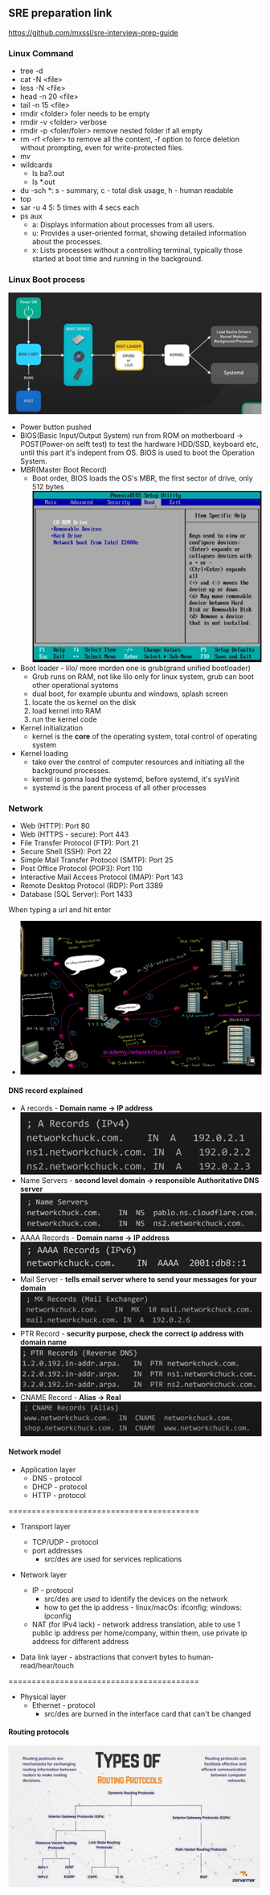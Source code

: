 ## SRE preparation link
https://github.com/mxssl/sre-interview-prep-guide


### Linux Command

* tree -d
* cat -N \<file>
* less -N \<file>
* head -n 20 \<file>
* tail -n 15 \<file>
* rmdir \<folder> foler needs to be empty
* rmdir -v \<folder> verbose
* rmdir -p \<foler/foler> remove nested folder if all empty
* rm -rf \<foler> to remove all the content, -f option to force deletion without prompting, even for write-protected files.
* mv
* wildcards
    * ls ba?.out
    * ls \*.out
* du -sch *: s - summary, c - total disk usage, h - human readable
* top
* sar -u 4 5: 5 times with 4 secs each
* ps aux
    * a: Displays information about processes from all users.
    * u: Provides a user-oriented format, showing detailed information about the processes.
    * x: Lists processes without a controlling terminal, typically those started at boot time and running in the background.

### Linux Boot process

![alt text](<attachments/boot process.jpeg>)

* Power button pushed
* BIOS(Basic Input/Output System) run from ROM on motherboard -> POST(Power-on selft test) to test the hardware HDD/SSD, keyboard etc, until this part it's indepent from OS. BIOS is used to boot the Operation System.
* MBR(Master Boot Record)
    * Boot order, BIOS loads the OS's MBR, the first sector of drive, only 512 bytes
    ![alt text](attachments/BIOS.png)
* Boot loader - lilo/ more morden one is grub(grand unified bootloader)
    * Grub runs on RAM, not like lilo only for linux system, grub can boot other operational systems
    * dual boot, for example ubuntu and windows, splash screen
    1. locate the os kernel on the disk
    2. load kernel into RAM
    3. run the kernel code
* Kernel initialization
    * kernel is the **core** of the operating system, total control of operating system
* Kernel loading
    * take over the control of computer resources and initiating all the background processes.
    * kernel is gonna load the systemd, before systemd, it's sysVinit
    * systemd is the parent process of all other processes


### Network

* Web (HTTP): Port 80
* Web (HTTPS - secure): Port 443
* File Transfer Protocol (FTP): Port 21
* Secure Shell (SSH): Port 22
* Simple Mail Transfer Protocol (SMTP): Port 25
* Post Office Protocol (POP3): Port 110
* Interactive Mail Access Protocol (IMAP): Port 143
* Remote Desktop Protocol (RDP): Port 3389
* Database (SQL Server): Port 1433 

When typing a url and hit enter
* ![alt text](<attachments/when typing a url.jpeg>)

#### DNS record explained
* A records - **Domain name -> IP address**
![alt text](<attachments/A record.jpeg>)
* Name Servers - **second level domain -> responsible Authoritative DNS server**
![alt text](<attachments/Name server.jpeg>)
* AAAA Records - **Domain name -> IP address**
![alt text](<attachments/AAAA record.jpeg>)
* Mail Server  - **tells email server where to send your messages for your domain**
![alt text](<attachments/MX Record.jpeg>)
* PTR Record - **security purpose, check the correct ip address with domain name**
![alt text](<attachments/PTR Record.jpeg>)
* CNAME Record - **Alias -> Real**
![alt text](attachments/CNAME.jpeg)

#### Network model

* Application layer
    * DNS - protocol
    * DHCP - protocol
    * HTTP - protocol

=========================================
* Transport layer
    * TCP/UDP - protocol
    * port addresses
        * src/des are used for services replications

* Network layer
    * IP - protocol
        * src/des are used to identify the devices on the network
        * how to get the ip address - linux/macOs: ifconfig; windows: ipconfig
    * NAT (for IPv4 lack) - network address translation, able to use 1 public ip address per home/company, within them, use private ip address for different address

* Data link layer - abstractions that convert bytes to human-read/hear/touch

=========================================
* Physical layer
    * Ethernet - protocol
        * src/des are burned in the interface card that can't be changed


#### Routing protocols

![alt text](<attachments/routing protocol.jpeg>)